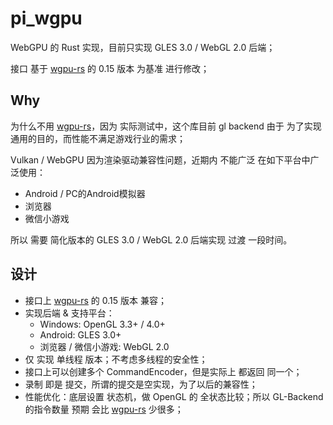# pi_wgpu

WebGPU 的 Rust 实现，目前只实现 GLES 3.0 / WebGL 2.0 后端；

接口 基于 [wgpu-rs](https://github.com/gfx-rs/wgpu) 的 0.15 版本 为基准 进行修改；

## Why

为什么不用 [wgpu-rs](https://github.com/gfx-rs/wgpu)，因为 实际测试中，这个库目前 gl backend 由于 为了实现通用的目的，而性能不满足游戏行业的需求；

Vulkan / WebGPU 因为渲染驱动兼容性问题，近期内 不能广泛 在如下平台中广泛使用：

+ Android / PC的Android模拟器
+ 浏览器
+ 微信小游戏

所以 需要 简化版本的 GLES 3.0 / WebGL 2.0 后端实现 过渡 一段时间。

## 设计

+ 接口上 [wgpu-rs](https://github.com/gfx-rs/wgpu) 的 0.15 版本 兼容；
+ 实现后端 & 支持平台：
    - Windows: OpenGL 3.3+ / 4.0+
    - Android: GLES 3.0+
    - 浏览器 / 微信小游戏: WebGL 2.0
+ 仅 实现 单线程 版本；不考虑多线程的安全性；
+ 接口上可以创建多个 CommandEncoder，但是实际上 都返回 同一个；
+ 录制 即是 提交，所谓的提交是空实现，为了以后的兼容性；
+ 性能优化：底层设置 状态机，做 OpenGL 的 全状态比较；所以 GL-Backend 的指令数量 预期 会比 [wgpu-rs](https://github.com/gfx-rs/wgpu) 少很多；